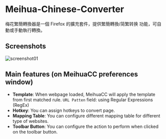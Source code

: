 Meihua-Chinese-Converter
========================

梅花繁簡轉換器是一個 Firefox 的擴充套件，提供繁簡轉換/简繁转换 功能，可自動或手動執行轉換。

## Screenshots
![screenshot01](https://addons.cdn.mozilla.net/user-media/previews/full/173/173949.png)

## Main features (on MeihuaCC preferences window)
 - **Template**:
When webpage loaded, MeihuaCC will apply the template from first matched rule. `URL Patten` field: using Regular Expressions (RegEx)
 - **Hotkey**:
You can assign hotkeys to convert page.
 - **Mapping Table**:
You can configure different mapping table for different type of websites.
 - **Toolbar Button**:
You can configure the action to perform when clicked on the toolbar button.